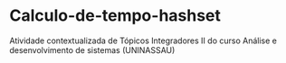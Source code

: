 # Calculo-de-tempo-hashset
Atividade contextualizada de Tópicos Integradores II do curso Análise e desenvolvimento de sistemas (UNINASSAU)
